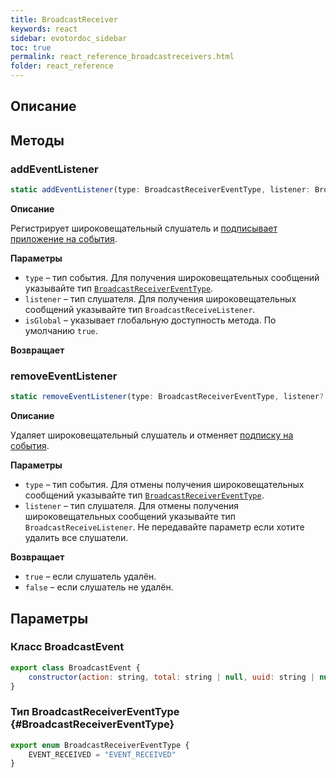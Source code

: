 ```yaml
---
title: BroadcastReceiver
keywords: react
sidebar: evotordoc_sidebar
toc: true
permalink: react_reference_broadcastreceivers.html
folder: react_reference
---
```


## Описание

## Методы

### addEventListener

```js
static addEventListener(type: BroadcastReceiverEventType, listener: BroadcastReceiveListener, isGlobal: boolean = true): void
```

**Описание**

Регистрирует широковещательный слушатель и [подписывает приложение на события](./doc_react_interactiontypes.html#eventsubscription).

**Параметры**

* `type` – тип события. Для получения широковещательных сообщений указывайте тип [`BroadcastReceiverEventType`](./react_reference_broadcastreceivers.html#BroadcastReceiverEventType).
* `listener` – тип слушателя. Для получения широковещательных сообщений указывайте тип `BroadcastReceiveListener`.
* `isGlobal` – указывает глобальную доступность метода. По умолчанию `true`.

**Возвращает**

### removeEventListener

```js
static removeEventListener(type: BroadcastReceiverEventType, listener?: BroadcastReceiveListener): boolean
```

**Описание**

Удаляет широковещательный слушатель и отменяет [подписку на события](./doc_react_interactiontypes.html#eventsubscription).

**Параметры**

* `type` – тип события. Для отмены получения широковещательных сообщений указывайте тип [`BroadcastReceiverEventType`](./react_reference_broadcastreceivers.html#BroadcastReceiverEventType).
* `listener` – тип слушателя. Для отмены получения широковещательных сообщений указывайте тип `BroadcastReceiveListener`. Не передавайте параметр если хотите удалить все слушатели.

**Возвращает**

* `true` – если слушатель удалён.
* `false` – если слушатель не удалён.

## Параметры

### Класс BroadcastEvent

```js
export class BroadcastEvent {
    constructor(action: string, total: string | null, uuid: string | null) {}
}
```

### Тип BroadcastReceiverEventType {#BroadcastReceiverEventType}

```js
export enum BroadcastReceiverEventType {
    EVENT_RECEIVED = "EVENT_RECEIVED"
}
```
